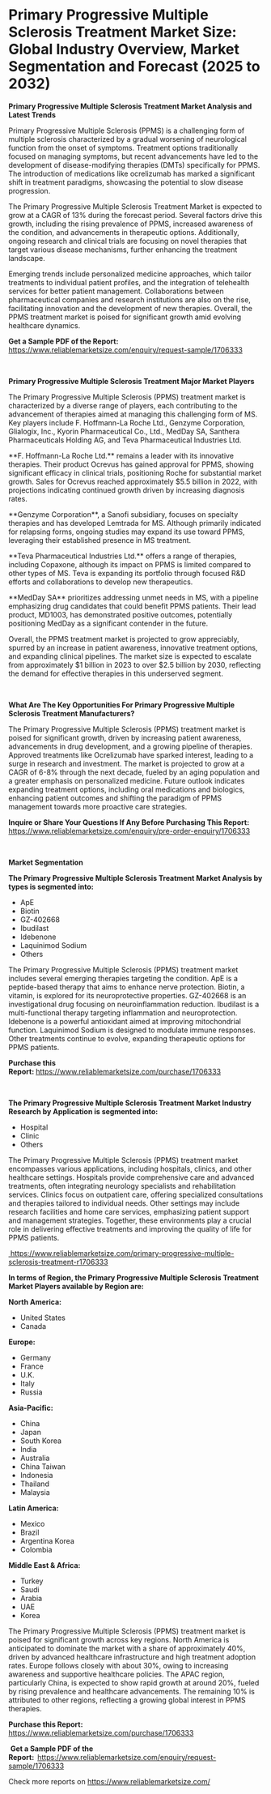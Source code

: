 <p><h1>Primary Progressive Multiple Sclerosis Treatment Market Size: Global Industry Overview, Market Segmentation and Forecast (2025 to 2032)</h1></p><p><strong>Primary Progressive Multiple Sclerosis Treatment Market Analysis and Latest Trends</strong></p>
<p><p>Primary Progressive Multiple Sclerosis (PPMS) is a challenging form of multiple sclerosis characterized by a gradual worsening of neurological function from the onset of symptoms. Treatment options traditionally focused on managing symptoms, but recent advancements have led to the development of disease-modifying therapies (DMTs) specifically for PPMS. The introduction of medications like ocrelizumab has marked a significant shift in treatment paradigms, showcasing the potential to slow disease progression.</p><p>The Primary Progressive Multiple Sclerosis Treatment Market is expected to grow at a CAGR of 13% during the forecast period. Several factors drive this growth, including the rising prevalence of PPMS, increased awareness of the condition, and advancements in therapeutic options. Additionally, ongoing research and clinical trials are focusing on novel therapies that target various disease mechanisms, further enhancing the treatment landscape. </p><p>Emerging trends include personalized medicine approaches, which tailor treatments to individual patient profiles, and the integration of telehealth services for better patient management. Collaborations between pharmaceutical companies and research institutions are also on the rise, facilitating innovation and the development of new therapies. Overall, the PPMS treatment market is poised for significant growth amid evolving healthcare dynamics.</p></p>
<p><strong>Get a Sample PDF of the Report:&nbsp;</strong> <a href="https://www.reliablemarketsize.com/enquiry/request-sample/1706333?utm_campaign=3553&utm_medium=2&utm_source=Github&utm_content=ia&utm_term=27032025&utm_id=primary-progressive-multiple-sclerosis-treatment">https://www.reliablemarketsize.com/enquiry/request-sample/1706333</a></p>
<p>&nbsp;</p>
<p><strong>Primary Progressive Multiple Sclerosis Treatment Major Market Players</strong></p>
<p><p>The Primary Progressive Multiple Sclerosis (PPMS) treatment market is characterized by a diverse range of players, each contributing to the advancement of therapies aimed at managing this challenging form of MS. Key players include F. Hoffmann-La Roche Ltd., Genzyme Corporation, Glialogix, Inc., Kyorin Pharmaceutical Co., Ltd., MedDay SA, Santhera Pharmaceuticals Holding AG, and Teva Pharmaceutical Industries Ltd.</p><p>**F. Hoffmann-La Roche Ltd.** remains a leader with its innovative therapies. Their product Ocrevus has gained approval for PPMS, showing significant efficacy in clinical trials, positioning Roche for substantial market growth. Sales for Ocrevus reached approximately $5.5 billion in 2022, with projections indicating continued growth driven by increasing diagnosis rates.</p><p>**Genzyme Corporation**, a Sanofi subsidiary, focuses on specialty therapies and has developed Lemtrada for MS. Although primarily indicated for relapsing forms, ongoing studies may expand its use toward PPMS, leveraging their established presence in MS treatment.</p><p>**Teva Pharmaceutical Industries Ltd.** offers a range of therapies, including Copaxone, although its impact on PPMS is limited compared to other types of MS. Teva is expanding its portfolio through focused R&D efforts and collaborations to develop new therapeutics.</p><p>**MedDay SA** prioritizes addressing unmet needs in MS, with a pipeline emphasizing drug candidates that could benefit PPMS patients. Their lead product, MD1003, has demonstrated positive outcomes, potentially positioning MedDay as a significant contender in the future.</p><p>Overall, the PPMS treatment market is projected to grow appreciably, spurred by an increase in patient awareness, innovative treatment options, and expanding clinical pipelines. The market size is expected to escalate from approximately $1 billion in 2023 to over $2.5 billion by 2030, reflecting the demand for effective therapies in this underserved segment.</p></p>
<p>&nbsp;</p>
<p><strong>What Are The Key Opportunities For Primary Progressive Multiple Sclerosis Treatment Manufacturers?</strong></p>
<p><p>The Primary Progressive Multiple Sclerosis (PPMS) treatment market is poised for significant growth, driven by increasing patient awareness, advancements in drug development, and a growing pipeline of therapies. Approved treatments like Ocrelizumab have sparked interest, leading to a surge in research and investment. The market is projected to grow at a CAGR of 6-8% through the next decade, fueled by an aging population and a greater emphasis on personalized medicine. Future outlook indicates expanding treatment options, including oral medications and biologics, enhancing patient outcomes and shifting the paradigm of PPMS management towards more proactive care strategies.</p></p>
<p><strong>Inquire or Share Your Questions If Any Before Purchasing This Report:</strong> <a href="https://www.reliablemarketsize.com/enquiry/pre-order-enquiry/1706333?utm_campaign=3553&utm_medium=2&utm_source=Github&utm_content=ia&utm_term=27032025&utm_id=primary-progressive-multiple-sclerosis-treatment">https://www.reliablemarketsize.com/enquiry/pre-order-enquiry/1706333</a></p>
<p>&nbsp;</p>
<p><strong>Market Segmentation</strong></p>
<p><strong>The Primary Progressive Multiple Sclerosis Treatment Market Analysis by types is segmented into:</strong></p>
<p><ul><li>ApE</li><li>Biotin</li><li>GZ-402668</li><li>Ibudilast</li><li>Idebenone</li><li>Laquinimod Sodium</li><li>Others</li></ul></p>
<p><p>The Primary Progressive Multiple Sclerosis (PPMS) treatment market includes several emerging therapies targeting the condition. ApE is a peptide-based therapy that aims to enhance nerve protection. Biotin, a vitamin, is explored for its neuroprotective properties. GZ-402668 is an investigational drug focusing on neuroinflammation reduction. Ibudilast is a multi-functional therapy targeting inflammation and neuroprotection. Idebenone is a powerful antioxidant aimed at improving mitochondrial function. Laquinimod Sodium is designed to modulate immune responses. Other treatments continue to evolve, expanding therapeutic options for PPMS patients.</p></p>
<p><strong>Purchase this Report:&nbsp;</strong><a href="https://www.reliablemarketsize.com/purchase/1706333?utm_campaign=3553&utm_medium=2&utm_source=Github&utm_content=ia&utm_term=27032025&utm_id=primary-progressive-multiple-sclerosis-treatment">https://www.reliablemarketsize.com/purchase/1706333</a></p>
<p>&nbsp;</p>
<p><strong>The Primary Progressive Multiple Sclerosis Treatment Market Industry Research by Application is segmented into:</strong></p>
<p><ul><li>Hospital</li><li>Clinic</li><li>Others</li></ul></p>
<p><p>The Primary Progressive Multiple Sclerosis (PPMS) treatment market encompasses various applications, including hospitals, clinics, and other healthcare settings. Hospitals provide comprehensive care and advanced treatments, often integrating neurology specialists and rehabilitation services. Clinics focus on outpatient care, offering specialized consultations and therapies tailored to individual needs. Other settings may include research facilities and home care services, emphasizing patient support and management strategies. Together, these environments play a crucial role in delivering effective treatments and improving the quality of life for PPMS patients.</p></p>
<p><a href="https://www.reliablemarketsize.com/primary-progressive-multiple-sclerosis-treatment-r1706333?utm_campaign=3553&utm_medium=2&utm_source=Github&utm_content=ia&utm_term=27032025&utm_id=primary-progressive-multiple-sclerosis-treatment">&nbsp;https://www.reliablemarketsize.com/primary-progressive-multiple-sclerosis-treatment-r1706333</a></p>
<p><strong>In terms of Region, the Primary Progressive Multiple Sclerosis Treatment Market Players available by Region are:</strong></p>
<p>
    <p> <strong> North America: </strong>
        <ul>
            <li>United States</li>
            <li>Canada</li>
        </ul>
        </p> 
    <p> <strong> Europe: </strong>
        <ul>
            <li>Germany</li>
            <li>France</li>
            <li>U.K.</li>
            <li>Italy</li>
            <li>Russia</li>
        </ul>
        </p> 
    <p> <strong> Asia-Pacific: </strong>
        <ul>
            <li>China</li>
            <li>Japan</li>
            <li>South Korea</li>
            <li>India</li>
            <li>Australia</li>
            <li>China Taiwan</li>
            <li>Indonesia</li>
            <li>Thailand</li>
            <li>Malaysia</li>
        </ul>
        </p> 
    <p> <strong> Latin America: </strong>
        <ul>
            <li>Mexico</li>
            <li>Brazil</li>
            <li>Argentina Korea</li>
            <li>Colombia</li>
        </ul>
        </p> 
    <p> <strong> Middle East & Africa: </strong>
        <ul>
            <li>Turkey</li>
            <li>Saudi</li>
            <li>Arabia</li>
            <li>UAE</li>
            <li>Korea</li>
        </ul>
    </p>
    </p>
<p><p>The Primary Progressive Multiple Sclerosis (PPMS) treatment market is poised for significant growth across key regions. North America is anticipated to dominate the market with a share of approximately 40%, driven by advanced healthcare infrastructure and high treatment adoption rates. Europe follows closely with about 30%, owing to increasing awareness and supportive healthcare policies. The APAC region, particularly China, is expected to show rapid growth at around 20%, fueled by rising prevalence and healthcare advancements. The remaining 10% is attributed to other regions, reflecting a growing global interest in PPMS therapies.</p></p>
<p><strong>Purchase this Report: </strong><a href="https://www.reliablemarketsize.com/purchase/1706333?utm_campaign=3553&utm_medium=2&utm_source=Github&utm_content=ia&utm_term=27032025&utm_id=primary-progressive-multiple-sclerosis-treatment">https://www.reliablemarketsize.com/purchase/1706333</a></p>
<p>&nbsp;<strong>Get a Sample PDF of the Report:&nbsp;&nbsp;</strong><a href="https://www.reliablemarketsize.com/enquiry/request-sample/1706333?utm_campaign=3553&utm_medium=2&utm_source=Github&utm_content=ia&utm_term=27032025&utm_id=primary-progressive-multiple-sclerosis-treatment">https://www.reliablemarketsize.com/enquiry/request-sample/1706333</a></p>
<p><strong></strong></p>
<p>Check more reports on <a href="https://www.reliablemarketsize.com/?utm_campaign=3553&utm_medium=2&utm_source=Github&utm_content=ia&utm_term=27032025&utm_id=primary-progressive-multiple-sclerosis-treatment">https://www.reliablemarketsize.com/</a></p>